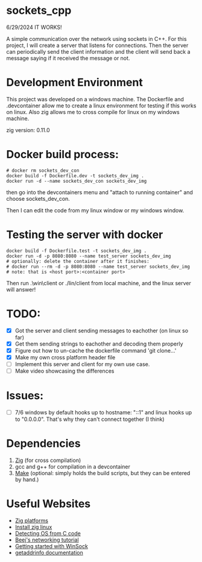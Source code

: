 # sockets_cpp

6/29/2024 IT WORKS!

A simple communication over the network using sockets in C++. For this project, I will create a server that listens for connections. Then the server can periodically send the client information and the client will send back a message saying if it received the message or not.

# Development Environment
This project was developed on a windows machine. The Dockerfile and .devcontainer allow me to create a linux environment for testing if this works on linux. Also zig allows me to cross compile for linux on my windows machine.

zig version: 0.11.0

# Docker build process:
```
# docker rm sockets_dev_con 
docker build -f Dockerfile.dev -t sockets_dev_img .
docker run -d --name sockets_dev_con sockets_dev_img
```
then go into the devcontainers menu and "attach to running container" and choose sockets_dev_con.

Then I can edit the code from my linux window or my windows window.

# Testing the server with docker
```
docker build -f Dockerfile.test -t sockets_dev_img .
docker run -d -p 8080:8080 --name test_server sockets_dev_img
# optionally: delete the container after it finishes:
# docker run --rm -d -p 8080:8080 --name test_server sockets_dev_img
# note: that is <host port>:<container port>
```
Then run .\win\client or ./lin/client from local machine, and the linux server will answer!


# TODO:
- [x] Got the server and client sending messages to eachother (on linux so far)
- [x] Get them sending strings to eachother and decoding them properly
- [x] Figure out how to un-cache the dockerfile command 'git clone...'
- [x] Make my own cross platform header file
- [ ] Implement this server and client for my own use case.
- [ ] Make video showcasing the differences

# Issues:
- [ ] 7/6 windows by default hooks up to hostname: "::1" and linux hooks up to "0.0.0.0". That's why they can't connect together (I think)

# Dependencies
1. [Zig](https://ziglang.org/) (for cross compilation)
2. gcc and g++ for compilation in a devcontainer
3. [Make]() (optional: simply holds the build scripts, but they can be entered by hand.)

# Useful Websites
- [Zig platforms](https://ziglang.org/download/0.11.0/release-notes.html#Support-Table)
- [Install zig linux](https://github.com/ziglang/zig/wiki/Install-Zig-from-a-Package-Manager)
- [Detecting OS from C code](https://iq.opengenus.org/detect-operating-system-in-c/)
- [Beej's networking tutorial](https://beej.us/guide/bgnet/html/split/system-calls-or-bust.html#getaddrinfoprepare-to-launch)
- [Getting started with WinSock](https://learn.microsoft.com/en-us/windows/win32/winsock/initializing-winsock)
- [getaddrinfo documentation](https://pubs.opengroup.org/onlinepubs/9699919799/functions/getaddrinfo.html)